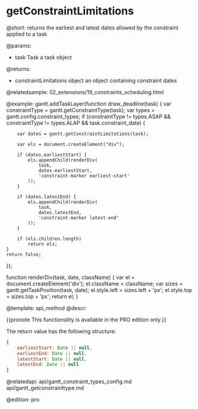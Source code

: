 getConstraintLimitations
=============

@short:
	returns the earliest and latest dates allowed by the constraint applied to a task

@params:
- task 	Task	a task object

@returns:
- constraintLimitations		object		an object containing constraint dates

@relatedsample:
	02_extensions/19_constraints_scheduling.html

@example:
gantt.addTaskLayer(function draw_deadline(task) {
	var constraintType = gantt.getConstraintType(task);
	var types = gantt.config.constraint_types;
	if (constraintType != types.ASAP && 
    		constraintType != types.ALAP && task.constraint_date) {

		var dates = gantt.getConstraintLimitations(task);

		var els = document.createElement("div");

		if (dates.earliestStart) {
			els.appendChild(renderDiv(
            	task, 
                dates.earliestStart, 
                'constraint-marker earliest-start'
            ));
		}

		if (dates.latestEnd) {
			els.appendChild(renderDiv(
            	task, 
                dates.latestEnd, 
                'constraint-marker latest-end'
            ));
		}

		if (els.children.length)
			return els;
	}
	return false;
});

function renderDiv(task, date, className) {
	var el = document.createElement('div');
	el.className = className;
	var sizes = gantt.getTaskPosition(task, date);
	el.style.left = sizes.left + 'px';
	el.style.top = sizes.top + 'px';
	return el;
}


@template:	api_method
@descr:

{{pronote This functionality is available in the PRO edition only.}}

The return value has the following structure: 

~~~js
{
	earliestStart: Date || null,
	earliestEnd: Date || null,
	latestStart: Date || null,
	latestEnd: Date || null
}
~~~

@relatedapi:
api/gantt_constraint_types_config.md
api/gantt_getconstrainttype.md

@edition: pro